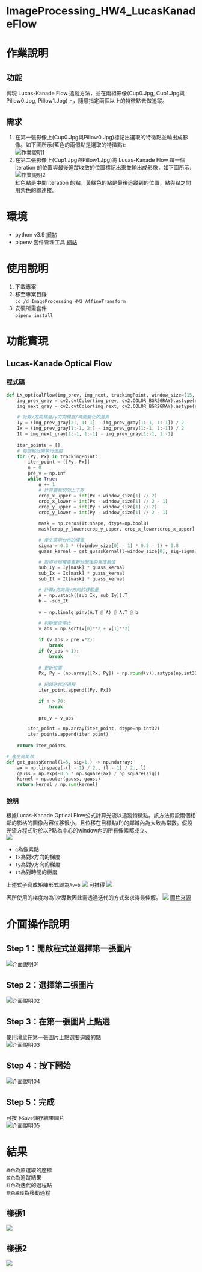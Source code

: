 # ImageProcessing_HW4_LucasKanadeFlow
 
# 作業說明
## 功能
實現 Lucas-Kanade Flow 追蹤方法，並在兩組影像(Cup0.Jpg, Cup1.Jpg與Pillow0.Jpg, Pillow1.Jpg)上，隨意指定兩個以上的特徵點去做追蹤。
## 需求
1. 在第一張影像上(Cup0.Jpg與Pillow0.Jpg)標記出選取的特徵點並輸出成影像。如下圖所示(藍色的兩個點是選取的特徵點):  
![作業說明1](/img/作業說明1.png)
2. 在第二張影像上(Cup1.Jpg與Pillow1.Jpg)將 Lucas-Kanade Flow 每一個 iteration 的位置與最後追蹤收斂的位置標記出來並輸出成影像，如下圖所示:  
![作業說明2](/img/作業說明2.png)  
紅色點是中間 iteration 的點，黃綠色的點是最後追蹤到的位置，點與點之間用紫色的線連接。

# 環境
- python v3.9 [網站](https://pipenv-fork.readthedocs.io/en/latest/)
- pipenv 套件管理工具 [網站](https://pipenv-fork.readthedocs.io/en/latest/) 

# 使用說明
1. 下載專案
2. 移至專案目錄\
`cd /d ImageProcessing_HW2_AffineTransform`
2. 安裝所需套件\
`pipenv install`

# 功能實現
## Lucas-Kanade Optical Flow
### 程式碼
```python
def LK_opticalFlow(img_prev, img_next, trackingPoint, window_size=[15, 15]):
    img_prev_gray = cv2.cvtColor(img_prev, cv2.COLOR_BGR2GRAY).astype(np.float32)
    img_next_gray = cv2.cvtColor(img_next, cv2.COLOR_BGR2GRAY).astype(np.float32)

    # 計算x方向梯度/y方向梯度/時間變化的差異
    Iy = (img_prev_gray[2:, 1:-1] - img_prev_gray[1:-1, 1:-1]) / 2
    Ix = (img_prev_gray[1:-1, 2:] - img_prev_gray[1:-1, 1:-1]) / 2
    It = img_next_gray[1:-1, 1:-1] - img_prev_gray[1:-1, 1:-1]
    
    iter_points = []
    # 每個點分開執行追蹤
    for (Py, Px) in trackingPoint:
        iter_point = [[Py, Px]]
        n = 0
        pre_v = np.inf
        while True:  
            n += 1
            # 計算要裁切的上下界
            crop_x_upper = int(Px + window_size[1] // 2)
            crop_x_lower = int(Px - window_size[1] // 2 - 1)
            crop_y_upper = int(Py + window_size[1] // 2)
            crop_y_lower = int(Py - window_size[1] // 2 - 1)

            mask = np.zeros(It.shape, dtype=np.bool8)
            mask[crop_y_lower:crop_y_upper, crop_x_lower:crop_x_upper] = True

            # 產生高斯分布的權重
            sigma = 0.3 * ((window_size[0] - 1) * 0.5 - 1) + 0.8
            guass_kernal = get_guassKernal(l=window_size[0], sig=sigma).flatten()

            # 取得依照權重重新分配後的梯度數值
            sub_Iy = Iy[mask] * guass_kernal
            sub_Ix = Ix[mask] * guass_kernal
            sub_It = It[mask] * guass_kernal

            # 計算x方向與y方向的移動量
            A = np.vstack([sub_Ix, sub_Iy]).T
            b = -sub_It
            
            v = np.linalg.pinv(A.T @ A) @ A.T @ b

            # 判斷是否停止
            v_abs = np.sqrt(v[0]**2 + v[1]**2)

            if (v_abs > pre_v*2):                
                break
            if (v_abs < 1):                
                break
            
            # 更新位置
            Px, Py = (np.array([Px, Py]) + np.round(v)).astype(np.int32)
            
            # 紀錄迭代的過程
            iter_point.append([Py, Px])

            if n > 70:                
                break
            
            pre_v = v_abs

        iter_point = np.array(iter_point, dtype=np.int32)
        iter_points.append(iter_point)
    
    return iter_points
```

```python
# 產生高斯核
def get_guassKernal(l=5, sig=1.) -> np.ndarray:
    ax = np.linspace(-(l - 1) / 2., (l - 1) / 2., l)
    gauss = np.exp(-0.5 * np.square(ax) / np.square(sig))
    kernel = np.outer(gauss, gauss)
    return kernel / np.sum(kernel)
```
### 說明
根據Lucas-Kanade Optical Flow公式計算光流以追蹤特徵點。該方法假設兩個相鄰的影格的圖像內容位移很小，且位移在目標點(P)的鄰域內為大致為常數。假設光流方程式對於以P點為中心的window內的所有像素都成立。  
![](/img/LK說明01.jpg)  
- `q`為像素點
- `Ix`為對x方向的梯度
- `Iy`為對y方向的梯度
- `It`為對時間的梯度

上述式子寫成矩陣形式即為`Av=b`
![](/img/LK說明02.jpg)
可推得
![](/img/LK說明03.jpg)

因所使用的梯度均為1次導數因此需透過迭代的方式來求得最佳解。
![](/img/Optical-flow-estimation-Left-the-Lucas-Kanade-Right-the-Lucas-Kanade-aided-by.png)
[圖片來源](https://www.researchgate.net/figure/Optical-flow-estimation-Left-the-Lucas-Kanade-Right-the-Lucas-Kanade-aided-by_fig1_280567385)

# 介面操作說明
## Step 1：開啟程式並選擇第一張圖片
![介面說明01](/img/介面說明01.jpg)
## Step 2：選擇第二張圖片
![介面說明02](/img/介面說明02.jpg)
## Step 3：在第一張圖片上點選
使用滑鼠在第一張圖片上點選要追蹤的點  
![介面說明03](/img/介面說明03.jpg)
## Step 4：按下開始
![介面說明04](/img/介面說明04.jpg)
## Step 5：完成
可按下`Save`儲存結果圖片  
![介面說明05](/img/介面說明05.jpg)

# 結果
`綠色`為原選取的座標  
`藍色`為追蹤結果  
`紅色`為迭代的過程點  
`紫色線段`為移動過程  
## 樣張1
![](/results/Cup0.jpg)
## 樣張2
![](/results/Pillow0.jpg)